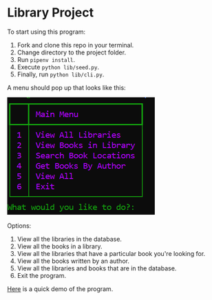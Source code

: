# Library Project

To start using this program:

1. Fork and clone this repo in your terminal.
2. Change directory to the project folder.
3. Run `pipenv install`.
4. Execute `python lib/seed.py`.
5. Finally, run `python lib/cli.py`.

A menu should pop up that looks like this:

![alt text](./media/library%20main%20menu.png "Main Menu")


Options:

1. View all the libraries in the database.
2. View all the books in a library.
3. View all the libraries that have a particular book you're looking for.
4. View all the books written by an author.
5. View all the libraries and books that are in the database.
6. Exit the program.

[Here](https://www.youtube.com/watch?v=Ovl9lb_61ck) is a quick demo of the program. 